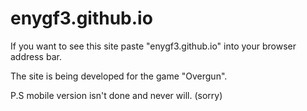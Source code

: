 # enygf3.github.io

If you want to see this site paste "enygf3.github.io" into your browser address bar.

The site is being developed for the game "Overgun".


P.S mobile version isn't done and never will. (sorry)
